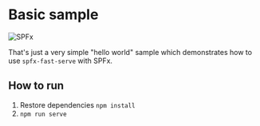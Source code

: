 # Basic sample

![SPFx](https://img.shields.io/badge/SPFx-1.21.1-green.svg)

That's just a very simple "hello world" sample which demonstrates how to use `spfx-fast-serve` with SPFx.

## How to run

1. Restore dependencies `npm install`
2. `npm run serve`
